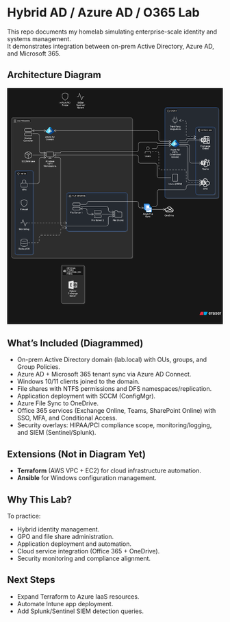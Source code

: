 # Hybrid AD / Azure AD / O365 Lab  

This repo documents my homelab simulating enterprise-scale identity and systems management.  
It demonstrates integration between on-prem Active Directory, Azure AD, and Microsoft 365.
  
## Architecture Diagram  
![Hybrid Microsoft 365 Architecture](hybrid-architechture.png)

## What’s Included (Diagrammed)  
- On-prem Active Directory domain (lab.local) with OUs, groups, and Group Policies.  
- Azure AD + Microsoft 365 tenant sync via Azure AD Connect.  
- Windows 10/11 clients joined to the domain.  
- File shares with NTFS permissions and DFS namespaces/replication.  
- Application deployment with SCCM (ConfigMgr).  
- Azure File Sync to OneDrive.  
- Office 365 services (Exchange Online, Teams, SharePoint Online) with SSO, MFA, and Conditional Access.  
- Security overlays: HIPAA/PCI compliance scope, monitoring/logging, and SIEM (Sentinel/Splunk).  

## Extensions (Not in Diagram Yet)  
- **Terraform** (AWS VPC + EC2) for cloud infrastructure automation.  
- **Ansible** for Windows configuration management.  

## Why This Lab?  
To practice:  
- Hybrid identity management.  
- GPO and file share administration.  
- Application deployment and automation.  
- Cloud service integration (Office 365 + OneDrive).  
- Security monitoring and compliance alignment.  

## Next Steps  
- Expand Terraform to Azure IaaS resources.  
- Automate Intune app deployment.  
- Add Splunk/Sentinel SIEM detection queries.  
